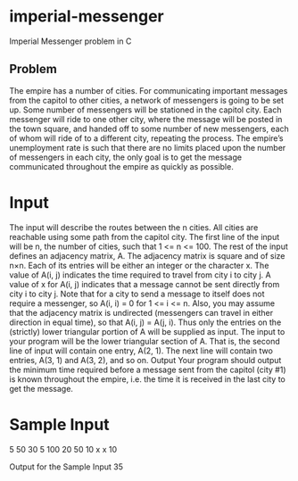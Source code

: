 # imperial-messenger
Imperial Messenger problem in C

## Problem
The empire has a number of cities. For communicating important messages from the capitol to other cities, a
network of messengers is going to be set up. Some number of messengers will be stationed in the capitol city. Each
messenger will ride to one other city, where the message will be posted in the town square, and handed off to some
number of new messengers, each of whom will ride of to a different city, repeating the process. The empire’s
unemployment rate is such that there are no limits placed upon the number of messengers in each city, the only goal
is to get the message communicated throughout the empire as quickly as possible.

# Input
The input will describe the routes between the n cities. All cities are reachable using some path from the capitol
city. The first line of the input will be n, the number of cities, such that 1 <= n <= 100. The rest of the input defines
an adjacency matrix, A. The adjacency matrix is square and of size n×n. Each of its entries will be either an integer
or the character x. The value of A(i, j) indicates the time required to travel from city i to city j. A value of x for A(i, j)
indicates that a message cannot be sent directly from city i to city j.
Note that for a city to send a message to itself does not require a messenger, so A(i, i) = 0 for 1 <= i <= n. Also, you
may assume that the adjacency matrix is undirected (messengers can travel in either direction in equal time), so that
A(i, j) = A(j, i). Thus only the entries on the (strictly) lower triangular portion of A will be supplied as input. The input
to your program will be the lower triangular section of A. That is, the second line of input will contain one entry,
A(2, 1). The next line will contain two entries, A(3, 1) and A(3, 2), and so on.
Output
Your program should output the minimum time required before a message sent from the capitol (city #1) is known
throughout the empire, i.e. the time it is received in the last city to get the message.

# Sample Input
5
50
30 5
100 20 50
10 x x 10

Output for the Sample Input
35
